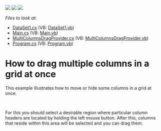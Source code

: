 <!-- default badges list -->
![](https://img.shields.io/endpoint?url=https://codecentral.devexpress.com/api/v1/VersionRange/128627926/12.2.8%2B)
[![](https://img.shields.io/badge/Open_in_DevExpress_Support_Center-FF7200?style=flat-square&logo=DevExpress&logoColor=white)](https://supportcenter.devexpress.com/ticket/details/E3385)
[![](https://img.shields.io/badge/📖_How_to_use_DevExpress_Examples-e9f6fc?style=flat-square)](https://docs.devexpress.com/GeneralInformation/403183)
<!-- default badges end -->
<!-- default file list -->
*Files to look at*:

* [DataSet1.cs](./CS/WindowsApplication3/DataSet1.cs) (VB: [DataSet1.vb](./VB/WindowsApplication3/DataSet1.vb))
* [Main.cs](./CS/WindowsApplication3/Main.cs) (VB: [Main.vb](./VB/WindowsApplication3/Main.vb))
* [MultiColumnsDragProvider.cs](./CS/WindowsApplication3/MultiColumnsDragProvider.cs) (VB: [MultiColumnsDragProvider.vb](./VB/WindowsApplication3/MultiColumnsDragProvider.vb))
* [Program.cs](./CS/WindowsApplication3/Program.cs) (VB: [Program.vb](./VB/WindowsApplication3/Program.vb))
<!-- default file list end -->
# How to drag multiple columns in a grid at once


<p>This example illustrates how to move or hide some columns in a grid at once. </p><br />
<p>For this you should select a desirable region where particular column headers are located by holding the left mouse button. After this, columns that reside within this area will be selected and you can drag them.</p>

<br/>


